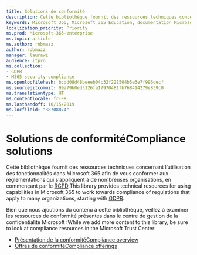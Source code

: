 ```yaml
---
title: Solutions de conformité
description: Cette bibliothèque fournit des ressources techniques concernant l’utilisation des fonctionnalités dans Microsoft 365 afin de vous conformer aux réglementations qui s’appliquent à de nombreuses organisations, en commençant par le RGPD.
keywords: Microsoft 365, Microsoft 365 Éducation, documentation Microsoft 365, RGPD
localization_priority: Priority
ms.prod: Microsoft-365-enterprise
ms.topic: article
ms.author: robmazz
author: robmazz
manager: laurawi
audience: itpro
ms.collection:
- GDPR
- M365-security-compliance
ms.openlocfilehash: bcdd08d48beeeb04c32f221504b5e3e7f996decf
ms.sourcegitcommit: 99a79b0ed3126fa17970481fb768414279e839c0
ms.translationtype: HT
ms.contentlocale: fr-FR
ms.lasthandoff: 10/15/2019
ms.locfileid: "38708074"
---
```

# <a name="compliance-solutions"></a><span data-ttu-id="40f8b-104">Solutions de conformité</span><span class="sxs-lookup"><span data-stu-id="40f8b-104">Compliance solutions</span></span>

<span data-ttu-id="40f8b-105">Cette bibliothèque fournit des ressources techniques concernant l’utilisation des fonctionnalités dans Microsoft 365 afin de vous conformer aux réglementations qui s’appliquent à de nombreuses organisations, en commençant par le [RGPD](gdpr.md).</span><span class="sxs-lookup"><span data-stu-id="40f8b-105">This library provides technical resources for using capabilities in Microsoft 365 to work towards compliance of regulations that apply to many organizations, starting with [GDPR](gdpr.md).</span></span>

<span data-ttu-id="40f8b-106">Bien que nous ajoutions du contenu à cette bibliothèque, veillez à examiner les ressources de conformité présentes dans le centre de gestion de la confidentialité Microsoft :</span><span class="sxs-lookup"><span data-stu-id="40f8b-106">While we add more content to this library, be sure to look at compliance resources in the Microsoft Trust Center:</span></span>
- [<span data-ttu-id="40f8b-107">Présentation de la conformité</span><span class="sxs-lookup"><span data-stu-id="40f8b-107">Compliance overview</span></span>](https://www.microsoft.com/trustcenter/compliance)
- [<span data-ttu-id="40f8b-108">Offres de conformité</span><span class="sxs-lookup"><span data-stu-id="40f8b-108">Compliance offerings</span></span>](offering-home.md)